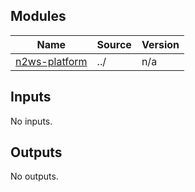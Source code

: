 <!-- BEGIN_TF_DOCS -->


## Modules

| Name | Source | Version |
|------|--------|---------|
| <a name="module_n2ws-platform"></a> [n2ws-platform](#module\_n2ws-platform) | ../ | n/a |

## Inputs

No inputs.

## Outputs

No outputs.
<!-- END_TF_DOCS -->